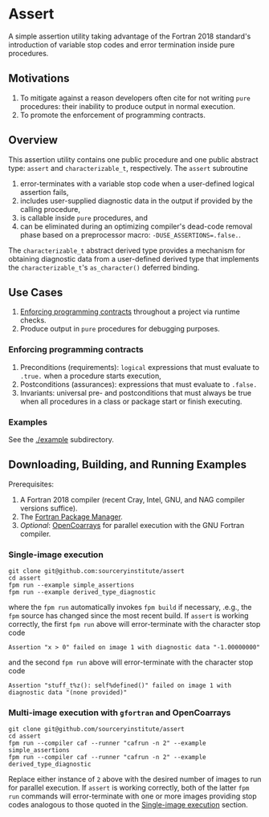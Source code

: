 Assert
======

A simple assertion utility taking advantage of the Fortran 2018 standard's introduction of variable stop codes
and error termination inside pure procedures.

Motivations
-----------
1. To mitigate against a reason developers often cite for not writing `pure` procedures: their inability to produce output in normal execution.
2. To promote the enforcement of programming contracts.

Overview
--------
This assertion utility contains one public procedure and one public abstract type: `assert` and `characterizable_t`, respectively.
The `assert` subroutine

1. error-terminates with a variable stop code when a user-defined logical assertion fails,
2. includes user-supplied diagnostic data in the output if provided by the calling procedure,
3. is callable inside `pure` procedures, and
4. can be eliminated during an optimizing compiler's dead-code removal phase based on a preprocessor macro: `-DUSE_ASSERTIONS=.false.`.

The `characterizable_t` abstract derived type provides a mechanism for obtaining diagnostic data from a user-defined derived type that implements the `characterizable_t`'s `as_character()` deferred binding.

Use Cases
---------
1. [Enforcing programming contracts] throughout a project via runtime checks.
2. Produce output in `pure` procedures for debugging purposes.

### Enforcing programming contracts

1. Preconditions (requirements): `logical` expressions that must evaluate to `.true.` when a procedure starts execution,
2. Postconditions (assurances): expressions that must evaluate to `.false.`
3. Invariants: universal pre- and postconditions that must always be true when all procedures in a class or package start or finish executing.

### Examples
See the [./example](./example) subdirectory.

Downloading, Building, and Running Examples
-------------------------------------------
Prerequisites:
1. A Fortran 2018 compiler (recent Cray, Intel, GNU, and NAG compiler versions suffice).
2. The [Fortran Package Manager](https://github.com/fortran-lang/fpm).
3. _Optional_: [OpenCoarrays] for parallel execution with the GNU Fortran compiler.

### Single-image execution
```
git clone git@github.com:sourceryinstitute/assert
cd assert
fpm run --example simple_assertions
fpm run --example derived_type_diagnostic
```
where the `fpm run` automatically invokes `fpm build` if necessary, .e.g., the `fpm` source has
changed since the most recent build.  If `assert` is working correctly, the first `fpm run` above
will error-terminate with the character stop code
```
Assertion "x > 0" failed on image 1 with diagnostic data "-1.00000000"
```
and the second `fpm run` above will error-terminate with the character stop code
```
Assertion "stuff_t%z(): self%defined()" failed on image 1 with diagnostic data "(none provided)"
```

### Multi-image execution with `gfortran` and OpenCoarrays
```
git clone git@github.com/sourceryinstitute/assert
cd assert
fpm run --compiler caf --runner "cafrun -n 2" --example simple_assertions
fpm run --compiler caf --runner "cafrun -n 2" --example derived_type_diagnostic
```
Replace either instance of `2` above with the desired number of images to run for parallel execution.
If `assert` is working correctly, both of the latter `fpm run` commands will error-terminate with one
or more images providing stop codes analogous to those quoted in the [Single-image execution] section.

[Hyperlinks]:#
[OpenCoarrays]: https://github.com/sourceryinstitute/opencoarrays
[Enforcing programming contracts]: #enforcing-programming-contracts
[Single-image execution]: #single-image-execution

